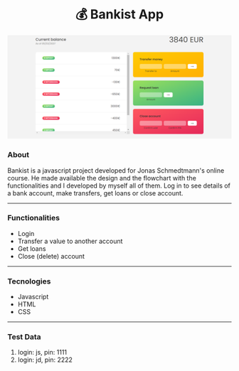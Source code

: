 <h1 align="center">💰 Bankist App</h1>

![](bankist.png)

### About
Bankist is a javascript project developed for Jonas Schmedtmann's online course. He made available the design and the flowchart with the functionalities and I developed by myself all of them. Log in to see details of a bank account, make transfers, get loans or close account.

---

### Functionalities
- Login
- Transfer a value to another account
- Get loans
- Close (delete) account

---

### Tecnologies
- Javascript
- HTML
- CSS

---

### Test Data
1. login: js, pin: 1111
2. login: jd, pin: 2222
